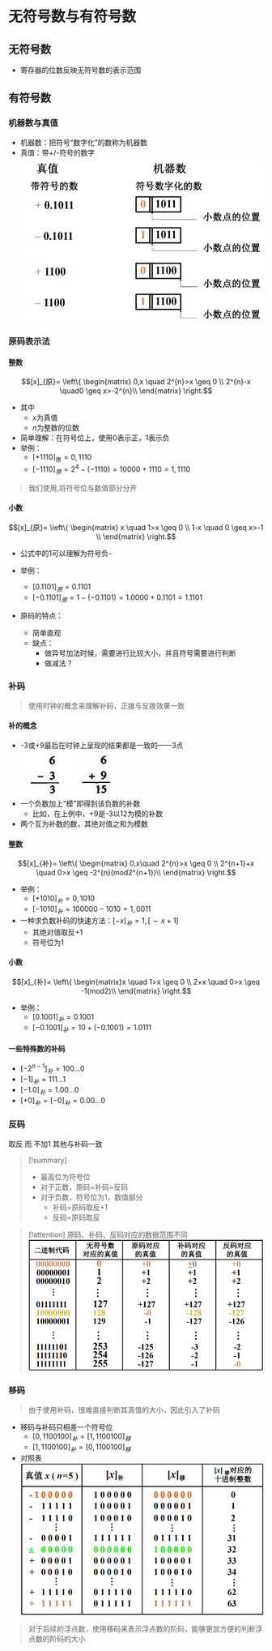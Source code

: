 # 无符号数与有符号数
## 无符号数
- 寄存器的位数反映无符号数的表示范围

## 有符号数
### 机器数与真值
- 机器数：把符号“数字化”的数称为机器数
- 真值：带+/-符号的数字
![image.png](https://raw.githubusercontent.com/alwaysmissin/picgo/main/20230406202219.png)

### 原码表示法
#### 整数
$$[x]_{原}= \left\{ \begin{matrix} 0,x \quad 2^{n}>x \geq 0 \\ 2^{n}-x \quad0 \geq x>-2^{n}\\ \end{matrix} \right.$$
- 其中
	- $x$为真值
	- $n$为整数的位数
- 简单理解：在符号位上，使用0表示正，1表示负
- 举例：
	- $[+1110]_{\text{原}}=0,1110$
	- $[-1110]_{原}=2^4-(-1110)=10000+1110=1,1110$
> 我们使用$,$将符号位与数值部分分开

#### 小数
$$[x]_{原}= \left\{ \begin{matrix} x \quad 1>x \geq 0 \\ 1-x \quad 0 \geq x>-1 \\ \end{matrix} \right.$$
- 公式中的$1$可以理解为符号负-
- 举例：
	- $[0.1101]_原=0.1101$
	- $[-0.1101]_原=1-(-0.1101)=1.0000+0.1101=1.1101$

- 原码的特点：
	- 简单直观
	- 缺点：
		- 做异号加法时候，需要进行比较大小，并且符号需要进行判断
		- 做减法？

### 补码
> 使用时钟的概念来理解补码，正拨与反拨效果一致
#### 补的概念
- -3或+9最后在时钟上呈现的结果都是一致的——3点
![image.png](https://raw.githubusercontent.com/alwaysmissin/picgo/main/20230406204040.png)
- 一个负数加上“模”即得到该负数的补数
	- 比如，在上例中，+9是-3以12为模的补数
- 两个互为补数的数，其绝对值之和为模数

#### 整数
$$[x]_{补}= \left\{ \begin{matrix} 0,x\quad 2^{n}>x \geq 0 \\ 2^{n+1}+x \quad 0>x \geq -2^{n}(mod2^{n+1})\\ \end{matrix} \right.$$
- 举例：
	- $[+1010]_补=0,1010$
	- $[-1010]_补=100000-1010=1,0011$
- 一种求负数补码的快速方法：$[-x]_补=1,[\sim x+1]$
	- 其绝对值取反+1
	- 符号位为1

#### 小数
$$[x]_{补}= \left\{ \begin{matrix}x \quad 1>x \geq 0 \\ 2+x \quad 0>x \geq -1(mod2)\\ \end{matrix} \right.$$
- 举例：
	- $[0.1001]_补=0.1001$
	- $[-0.1001]_补=10+(-0.1001)=1.0111$

#### 一些特殊数的补码
- $[-2^{n-1}]_补=100\dots0$
- $[-1]_补=111\dots1$
- $[-1.0]_补=1.00\dots0$
- $[+0]_补=[-0]_补=0.00\dots0$

### 反码
取反 而 不加1
其他与补码一致
> [!summary] 
> - 最高位为符号位
> - 对于正数，原码=补码=反码
> - 对于负数，符号位为1，数值部分
> 	- 补码=原码取反+1
> 	- 反码=原码取反

> [!attention] 
> 原码、补码、反码对应的数据范围不同
> ![image.png](https://raw.githubusercontent.com/alwaysmissin/picgo/main/20230406212148.png)

### 移码
> 由于使用补码，很难直接判断其真值的大小，因此引入了补码

- 移码与补码只相差一个符号位
	- $[0,1100100]_补=[1,1100100]_移$
	- $[1,1100100]_补=[0,1100100]_移$
- 对照表![image.png](https://raw.githubusercontent.com/alwaysmissin/picgo/main/20230406212501.png)
> 对于后续的浮点数，使用移码来表示浮点数的阶码，能够更加方便的判断浮点数的阶码的大小